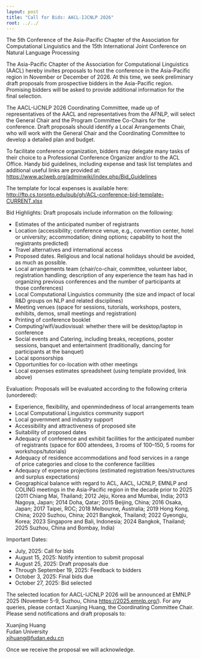 ```yaml
---
layout: post
title: "Call for Bids: AACL-IJCNLP 2026"
root: ../../
---
```


The 5th Conference of the Asia-Pacific Chapter of the Association for Computational Linguistics and the 15th International Joint Conference on Natural Language Processing

The Asia-Pacific Chapter of the Association for Computational Linguistics (AACL) hereby invites proposals to host the conference in the Asia-Pacific region in November or December of 2026.  At this time, we seek preliminary draft proposals from prospective bidders in the Asia-Pacific region. Promising bidders will be asked to provide additional information for the final selection.

The AACL-IJCNLP 2026 Coordinating Committee, made up of representatives of the AACL and representatives from the AFNLP, will select the General Chair and the Program Committee Co-Chairs for the conference. Draft proposals should identify a Local Arrangements Chair, who will work with the General Chair and the Coordinating Committee to develop a detailed plan and budget.

To facilitate conference organization, bidders may delegate many tasks of their choice to a Professional Conference Organizer and/or to the ACL Office. Handy bid guidelines, including expense and task list templates and additional useful links are provided at:
https://www.aclweb.org/adminwiki/index.php/Bid_Guidelines

The template for local expenses is available here: http://ftp.cs.toronto.edu/pub/gh/ACL-conference-bid-template-CURRENT.xlsx

Bid Highlights:
Draft proposals include information on the following:
- Estimates of the anticipated number of registrants
- Location (accessibility; conference venue, e.g., convention center, hotel or university; accommodation; dining options; capability to host the registrants predicted)
- Travel alternatives and international access 
- Proposed dates. Religious and local national holidays should be avoided, as much as possible.
- Local arrangements team (chair/co-chair, committee, volunteer labor, registration handling; description of any experience the team has had in organizing previous conferences and the number of participants at those conferences)
- Local Computational Linguistics community (the size and impact of local R&D groups on NLP and related disciplines)
- Meeting venues (space for sessions, tutorials, workshops, posters, exhibits, demos, small meetings and registration)
- Printing of conference booklet
- Computing/wifi/audiovisual: whether there will be desktop/laptop in conference 
- Social events and Catering, including breaks, receptions, poster sessions, banquet and entertainment (traditionally, dancing for participants at the banquet)
- Local sponsorships
- Opportunities for co-location with other meetings
- Local expenses estimates spreadsheet (using template provided, link above)


Evaluation:
Proposals will be evaluated according to the following criteria (unordered):
- Experience, flexibility, and openmindedness of local arrangements team
- Local Computational Linguistics community support
- Local government and industry support
- Accessibility and attractiveness of proposed site
- Suitability of proposed dates
- Adequacy of conference and exhibit facilities for the anticipated number of registrants (space for 600 attendees, 3 rooms of 100–150, 5 rooms for workshops/tutorials)
- Adequacy of residence accommodations and food services in a range of price categories and close to the conference facilities
- Adequacy of expense projections (estimated registration fees/structures and surplus expectations)
- Geographical balance with regard to ACL, AACL, IJCNLP, EMNLP and COLING meetings in the Asia-Pacific region in the decade prior to 2025 (2011 Chiang Mai, Thailand; 2012 Jeju, Korea and Mumbai, India; 2013 Nagoya, Japan; 2014 Doha, Qatar; 2015 Beijing, China; 2016 Osaka, Japan; 2017 Taipei, ROC; 2018 Melbourne, Australia; 2019 Hong Kong, China; 2020 Suzhou, China; 2021 Bangkok, Thailand; 2022 Gyeongju, Korea; 2023 Singapore and Bali, Indonesia; 2024 Bangkok, Thailand; 2025 Suzhou, China and Bombay, India)

Important Dates:
- July, 2025: Call for bids
- August 15, 2025: Notify intention to submit proposal
- August 25, 2025: Draft proposals due
- Through September 19, 2025: Feedback to bidders
- October 3, 2025: Final bids due
- October 27, 2025: Bid selected

The selected location for AACL-IJCNLP 2026 will be announced at EMNLP 2025 (November 5-9, Suzhou, China https://2025.emnlp.org/). For any queries, please contact Xuanjing Huang, the Coordinating Committee Chair. Please send notifications and draft proposals to:

Xuanjing Huang\
Fudan University\
xjhuang@fudan.edu.cn

Once we receive the proposal we will acknowledge.
